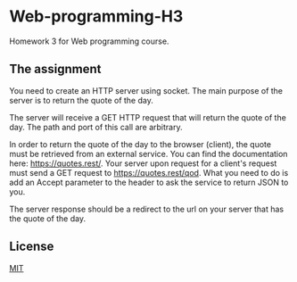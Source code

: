 # Web-programming-H3

Homework 3 for Web programming course.

## The assignment

You need to create an HTTP server using socket.
The main purpose of the server is to return the quote of the day.

The server will receive a GET HTTP request that will return the quote of the day. The path and port of this call are arbitrary.

In order to return the quote of the day to the browser (client), the quote must be retrieved from an external service. You can find the documentation here: https://quotes.rest/.
Your server upon request for a client's request must send a GET request to https://quotes.rest/qod.
What you need to do is add an Accept parameter to the header to ask the service to return JSON to you.

The server response should be a redirect to the url on your server that has the quote of the day.

## License
[MIT](https://choosealicense.com/licenses/mit/)
